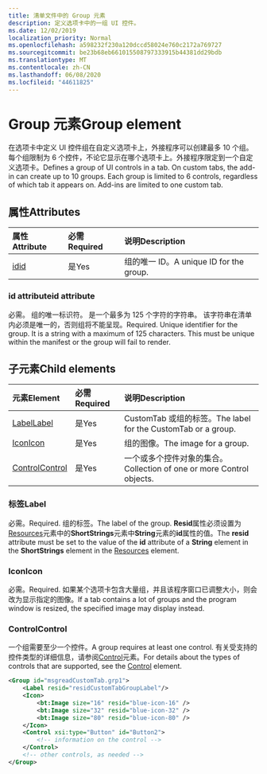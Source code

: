 ```yaml
---
title: 清单文件中的 Group 元素
description: 定义选项卡中的一组 UI 控件。
ms.date: 12/02/2019
localization_priority: Normal
ms.openlocfilehash: a598232f230a120dccd58024e760c2172a769727
ms.sourcegitcommit: be23b68eb661015508797333915b44381dd29bdb
ms.translationtype: MT
ms.contentlocale: zh-CN
ms.lasthandoff: 06/08/2020
ms.locfileid: "44611825"
---
```

# <a name="group-element"></a><span data-ttu-id="dc0e7-103">Group 元素</span><span class="sxs-lookup"><span data-stu-id="dc0e7-103">Group element</span></span>

<span data-ttu-id="dc0e7-p101">在选项卡中定义 UI 控件组在自定义选项卡上，外接程序可以创建最多 10 个组。每个组限制为 6 个控件，不论它显示在哪个选项卡上。外接程序限定到一个自定义选项卡。</span><span class="sxs-lookup"><span data-stu-id="dc0e7-p101">Defines a group of UI controls in a tab.  On custom tabs, the add-in can create up to 10 groups. Each group is limited to 6 controls, regardless of which tab it appears on. Add-ins are limited to one custom tab.</span></span>

## <a name="attributes"></a><span data-ttu-id="dc0e7-107">属性</span><span class="sxs-lookup"><span data-stu-id="dc0e7-107">Attributes</span></span>

|  <span data-ttu-id="dc0e7-108">属性</span><span class="sxs-lookup"><span data-stu-id="dc0e7-108">Attribute</span></span>  |  <span data-ttu-id="dc0e7-109">必需</span><span class="sxs-lookup"><span data-stu-id="dc0e7-109">Required</span></span>  |  <span data-ttu-id="dc0e7-110">说明</span><span class="sxs-lookup"><span data-stu-id="dc0e7-110">Description</span></span>  |
|:-----|:-----|:-----|
|  [<span data-ttu-id="dc0e7-111">id</span><span class="sxs-lookup"><span data-stu-id="dc0e7-111">id</span></span>](#id-attribute)  |  <span data-ttu-id="dc0e7-112">是</span><span class="sxs-lookup"><span data-stu-id="dc0e7-112">Yes</span></span>  | <span data-ttu-id="dc0e7-113">组的唯一 ID。</span><span class="sxs-lookup"><span data-stu-id="dc0e7-113">A unique ID for the group.</span></span>|

### <a name="id-attribute"></a><span data-ttu-id="dc0e7-114">id attribute</span><span class="sxs-lookup"><span data-stu-id="dc0e7-114">id attribute</span></span>

<span data-ttu-id="dc0e7-p102">必需。 组的唯一标识符。 是一个最多为 125 个字符的字符串。 该字符串在清单内必须是唯一的，否则组将不能呈现。</span><span class="sxs-lookup"><span data-stu-id="dc0e7-p102">Required. Unique identifier for the group. It is a string with a maximum of 125 characters. This must be unique within the manifest or the group will fail to render.</span></span>

## <a name="child-elements"></a><span data-ttu-id="dc0e7-119">子元素</span><span class="sxs-lookup"><span data-stu-id="dc0e7-119">Child elements</span></span>
|  <span data-ttu-id="dc0e7-120">元素</span><span class="sxs-lookup"><span data-stu-id="dc0e7-120">Element</span></span> |  <span data-ttu-id="dc0e7-121">必需</span><span class="sxs-lookup"><span data-stu-id="dc0e7-121">Required</span></span>  |  <span data-ttu-id="dc0e7-122">说明</span><span class="sxs-lookup"><span data-stu-id="dc0e7-122">Description</span></span>  |
|:-----|:-----|:-----|
|  [<span data-ttu-id="dc0e7-123">Label</span><span class="sxs-lookup"><span data-stu-id="dc0e7-123">Label</span></span>](#label)      | <span data-ttu-id="dc0e7-124">是</span><span class="sxs-lookup"><span data-stu-id="dc0e7-124">Yes</span></span> |  <span data-ttu-id="dc0e7-125">CustomTab 或组的标签。</span><span class="sxs-lookup"><span data-stu-id="dc0e7-125">The label for the CustomTab or a group.</span></span>  |
|  [<span data-ttu-id="dc0e7-126">Icon</span><span class="sxs-lookup"><span data-stu-id="dc0e7-126">Icon</span></span>](icon.md)      | <span data-ttu-id="dc0e7-127">是</span><span class="sxs-lookup"><span data-stu-id="dc0e7-127">Yes</span></span> |  <span data-ttu-id="dc0e7-128">组的图像。</span><span class="sxs-lookup"><span data-stu-id="dc0e7-128">The image for a group.</span></span>  |
|  [<span data-ttu-id="dc0e7-129">Control</span><span class="sxs-lookup"><span data-stu-id="dc0e7-129">Control</span></span>](#control)    | <span data-ttu-id="dc0e7-130">是</span><span class="sxs-lookup"><span data-stu-id="dc0e7-130">Yes</span></span> |  <span data-ttu-id="dc0e7-131">一个或多个控件对象的集合。</span><span class="sxs-lookup"><span data-stu-id="dc0e7-131">Collection of one or more Control objects.</span></span>  |

### <a name="label"></a><span data-ttu-id="dc0e7-132">标签</span><span class="sxs-lookup"><span data-stu-id="dc0e7-132">Label</span></span> 

<span data-ttu-id="dc0e7-133">必需。</span><span class="sxs-lookup"><span data-stu-id="dc0e7-133">Required.</span></span> <span data-ttu-id="dc0e7-134">组的标签。</span><span class="sxs-lookup"><span data-stu-id="dc0e7-134">The label of the group.</span></span> <span data-ttu-id="dc0e7-135">**Resid**属性必须设置为[Resources](resources.md)元素中的**ShortStrings**元素中**String**元素的**id**属性的值。</span><span class="sxs-lookup"><span data-stu-id="dc0e7-135">The **resid** attribute must be set to the value of the **id** attribute of a **String** element in the **ShortStrings** element in the [Resources](resources.md) element.</span></span>

### <a name="icon"></a><span data-ttu-id="dc0e7-136">Icon</span><span class="sxs-lookup"><span data-stu-id="dc0e7-136">Icon</span></span>

<span data-ttu-id="dc0e7-137">必需。</span><span class="sxs-lookup"><span data-stu-id="dc0e7-137">Required.</span></span> <span data-ttu-id="dc0e7-138">如果某个选项卡包含大量组，并且该程序窗口已调整大小，则会改为显示指定的图像。</span><span class="sxs-lookup"><span data-stu-id="dc0e7-138">If a tab contains a lot of groups and the program window is resized, the specified image may display instead.</span></span>

### <a name="control"></a><span data-ttu-id="dc0e7-139">Control</span><span class="sxs-lookup"><span data-stu-id="dc0e7-139">Control</span></span>
<span data-ttu-id="dc0e7-140">一个组需要至少一个控件。</span><span class="sxs-lookup"><span data-stu-id="dc0e7-140">A group requires at least one control.</span></span> <span data-ttu-id="dc0e7-141">有关受支持的控件类型的详细信息，请参阅[Control](control.md)元素。</span><span class="sxs-lookup"><span data-stu-id="dc0e7-141">For details about the types of controls that are supported, see the [Control](control.md) element.</span></span>

```xml
<Group id="msgreadCustomTab.grp1">
    <Label resid="residCustomTabGroupLabel"/>
    <Icon>
        <bt:Image size="16" resid="blue-icon-16" />
        <bt:Image size="32" resid="blue-icon-32" />
        <bt:Image size="80" resid="blue-icon-80" />
    </Icon>
    <Control xsi:type="Button" id="Button2">
        <!-- information on the control -->
    </Control>
    <!-- other controls, as needed -->
</Group>
```
